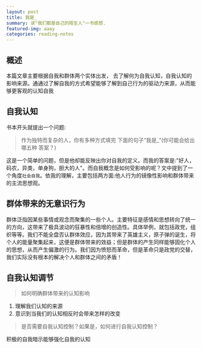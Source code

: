 ```yaml
---
layout: post
title: 我是_
summary: 读"我们都是自己的陌生人"一书感想.
featured-img: aaay
categories: reading-notes
---
```



## 概述
本篇文章主要根据自我和群体两个实体出发，
去了解何为自我认知，自我认知的影响来源。通通过了解自我的方式希望能够了解到自己行为的驱动力来源，从而能够更客观的认知自我

## 自我认知
书本开头就提出一个问题:
>作为独特而复杂的人，你有多种方式填完
>下面的句子“我是_”(你可能会给出哪五种
>答案？)

这是一个简单的问题，但是他却能反映出你对自我的定义。而我的答案是:"好人，码农，异类，单身狗，胆大的人"。而自我概念是如何受影响的呢？文中提到了一个角度`社会自我`。依我的理解，主要包括两方面:他人行为的镜像性影响和群体带来的主流思想观。

## 群体带来的无意识行为
群体泛指因某些事情或观念而聚集的一些个人。主要特征是感情和思想转向了统一的方向，这带来了极具波动的狂暴性和倍增的创造性。具体举例，就包括政党，组织等等。我们不能全盘否认群体效应，因为其带来了英雄主义，原子弹的诞生，将个人的能量聚集起来，这便是群体带来的效益；但是群体的产生同样能够固化个人的思想，从而产生偏激的行为。我们因为愤怒而革命，但是革命只是政党的交替，我们实际没有根本的解决个人和群体之间的矛盾！

## 自我认知调节
>如何明确群体带来的认知影响

1. 理解我们认知的来源
2. 意识到当我们的认知相反时会带来怎样的改变

> 是否需要自我认知控制？如果是，如何进行自我认知控制？

积极的自我暗示能够强化自我的认知

